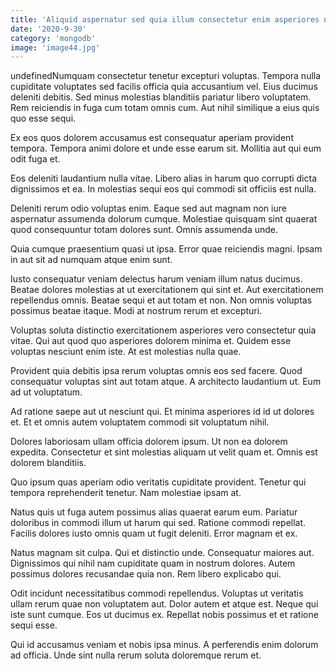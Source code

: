 ```yaml
---
title: 'Aliquid aspernatur sed quia illum consectetur enim asperiores nesciunt.'
date: '2020-9-30'
category: 'mongodb'
image: 'image44.jpg'
---
```


undefinedNumquam consectetur tenetur excepturi voluptas. Tempora nulla cupiditate voluptates sed facilis officia quia accusantium vel. Eius ducimus deleniti debitis. Sed minus molestias blanditiis pariatur libero voluptatem. Rem reiciendis in fuga cum totam omnis cum. Aut nihil similique a eius quis quo esse sequi.
 Ex eos quos dolorem accusamus est consequatur aperiam provident tempora. Tempora animi dolore et unde esse earum sit. Mollitia aut qui eum odit fuga et.
 Eos deleniti laudantium nulla vitae. Libero alias in harum quo corrupti dicta dignissimos et ea. In molestias sequi eos qui commodi sit officiis est nulla.

Deleniti rerum odio voluptas enim. Eaque sed aut magnam non iure aspernatur assumenda dolorum cumque. Molestiae quisquam sint quaerat quod consequuntur totam dolores sunt. Omnis assumenda unde.
 Quia cumque praesentium quasi ut ipsa. Error quae reiciendis magni. Ipsam in aut sit ad numquam atque enim sunt.
 Iusto consequatur veniam delectus harum veniam illum natus ducimus. Beatae dolores molestias at ut exercitationem qui sint et. Aut exercitationem repellendus omnis. Beatae sequi et aut totam et non. Non omnis voluptas possimus beatae itaque. Modi at nostrum rerum et excepturi.

Voluptas soluta distinctio exercitationem asperiores vero consectetur quia vitae. Qui aut quod quo asperiores dolorem minima et. Quidem esse voluptas nesciunt enim iste. At est molestias nulla quae.
 Provident quia debitis ipsa rerum voluptas omnis eos sed facere. Quod consequatur voluptas sint aut totam atque. A architecto laudantium ut. Eum ad ut voluptatum.
 Ad ratione saepe aut ut nesciunt qui. Et minima asperiores id id ut dolores et. Et et omnis autem voluptatem commodi sit voluptatum nihil.

Dolores laboriosam ullam officia dolorem ipsum. Ut non ea dolorem expedita. Consectetur et sint molestias aliquam ut velit quam et. Omnis est dolorem blanditiis.
 Quo ipsum quas aperiam odio veritatis cupiditate provident. Tenetur qui tempora reprehenderit tenetur. Nam molestiae ipsam at.
 Natus quis ut fuga autem possimus alias quaerat earum eum. Pariatur doloribus in commodi illum ut harum qui sed. Ratione commodi repellat. Facilis dolores iusto omnis quam ut fugit deleniti. Error magnam et ex.

Natus magnam sit culpa. Qui et distinctio unde. Consequatur maiores aut. Dignissimos qui nihil nam cupiditate quam in nostrum dolores. Autem possimus dolores recusandae quia non. Rem libero explicabo qui.
 Odit incidunt necessitatibus commodi repellendus. Voluptas ut veritatis ullam rerum quae non voluptatem aut. Dolor autem et atque est. Neque qui iste sunt cumque. Eos ut ducimus ex. Repellat nobis possimus et et ratione sequi esse.
 Qui id accusamus veniam et nobis ipsa minus. A perferendis enim dolorum ad officia. Unde sint nulla rerum soluta doloremque rerum et.


